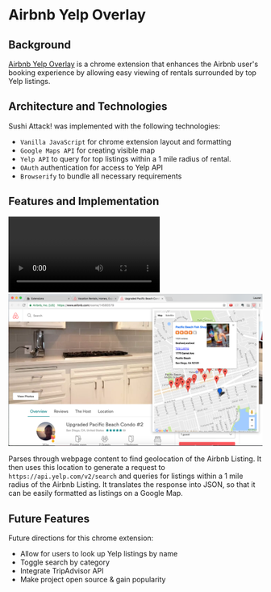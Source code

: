 # Airbnb Yelp Overlay

## Background

[Airbnb Yelp Overlay](https://lmadigan.github.io/airbnb-yelp-chrome/) is a chrome extension that enhances the Airbnb user's booking experience by allowing easy viewing of rentals surrounded by top Yelp listings.

## Architecture and Technologies

Sushi Attack! was implemented with the following technologies:

 - `Vanilla JavaScript` for chrome extension layout and formatting
 - `Google Maps API` for creating visible map
 - `Yelp API`  to query for top listings within a 1 mile radius of rental.
 - `OAuth` authentication for access to Yelp API
 - `Browserify` to bundle all necessary requirements

## Features and Implementation

![](/docs/sausalito_video.mov)
![](/docs/example.png)

Parses through webpage content to find geolocation of the Airbnb Listing. It then uses this location to generate a request to `https://api.yelp.com/v2/search` and queries for listings within a 1 mile radius of the Airbnb Listing. It translates the response into JSON, so that it can be easily formatted as listings on a Google Map. 


## Future Features

Future directions for this chrome extension:

- Allow for users to look up Yelp listings by name
- Toggle search by category
- Integrate TripAdvisor API
- Make project open source & gain popularity
